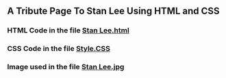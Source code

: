 ## A Tribute Page To Stan Lee Using HTML and CSS

### HTML Code in the file [Stan Lee.html](https://github.com/Pragya2056/Tribute-Page/blob/main/Stan%20Lee.html)

### CSS Code in the file [Style.CSS](https://github.com/Pragya2056/Tribute-Page/blob/main/Style.css)

### Image used in the file [Stan Lee.jpg](https://github.com/Pragya2056/Tribute-Page/blob/main/img/Stan%20Lee.jpg)


